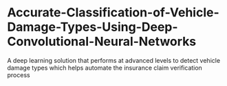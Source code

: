 # Accurate-Classification-of-Vehicle-Damage-Types-Using-Deep-Convolutional-Neural-Networks
A deep learning solution that performs at advanced levels to detect vehicle damage types which helps automate the insurance claim verification process
